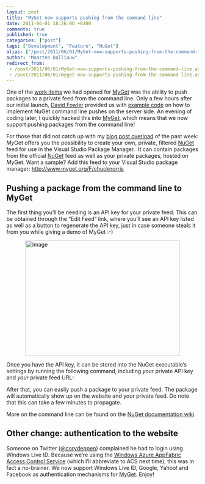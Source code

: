 ```yaml
---
layout: post
title: "MyGet now supports pushing from the command line"
date: 2011-06-01 18:26:00 +0200
comments: true
published: true
categories: ["post"]
tags: ["Development", "Feature", "NuGet"]
alias: ["/post/2011/06/01/MyGet-now-supports-pushing-from-the-command-line.aspx", "/post/2011/06/01/myget-now-supports-pushing-from-the-command-line.aspx"]
author: "Maarten Balliauw"
redirect_from:
 - /post/2011/06/01/MyGet-now-supports-pushing-from-the-command-line.aspx.html
 - /post/2011/06/01/myget-now-supports-pushing-from-the-command-line.aspx.html
---
```


<p>One of the <a href="http://myget.codeplex.com/workitem/5" target="_blank">work items</a> we had opened for <a href="http://www.myget.org" target="_blank">MyGet</a> was the ability to push packages to a private feed from the command line. Only a few hours after our initial launch, <a href="http://twitter.com/davidfowl" target="_blank">David Fowler</a> provided us with <a href="http://j.mp/mICG8u" target="_blank">example code</a> on how to implement NuGet command line pushes on the server side. An evening of coding later, I quickly hacked this into <a href="http://www.myget.org" target="_blank">MyGet</a>, which means that we now support pushing packages from the command line!</p>
<p>For those that did not catch up with my <a href="http://blog.maartenballiauw.be/post/2011/05/31/Creating-your-own-private-NuGet-feed-myget.aspx">blog post overload</a> of the past week: <em>My</em>Get offers you the possibility to create your own, private, filtered <a href="http://nuget.org">NuGet</a> feed for use in the Visual Studio Package Manager.&nbsp; It can contain packages from the official <a href="http://nuget.org">NuGet</a> feed as well as your private packages, hosted on <em>My</em>Get. Want a sample? Add this feed to your Visual Studio package manager: <a href="http://www.myget.org/F/chucknorris">http://www.myget.org/F/chucknorris</a></p>
<h2>Pushing a package from the command line to MyGet</h2>
<p>The first thing you&rsquo;ll be needing is an API key for your private feed. This can be obtained through the &ldquo;Edit Feed&rdquo; link, where you&rsquo;ll see an API key listed as well as a button to regenerate the API key, just in case someone steals it from you while giving a demo of MyGet :-)</p>
<p><a href="http://blog.maartenballiauw.be/images/image_120.png"><img style="background-image: none; padding-left: 0px; padding-right: 0px; display: block; float: none; margin-left: auto; margin-right: auto; padding-top: 0px; border-width: 0px;" title="image" src="http://blog.maartenballiauw.be/images/image_thumb_90.png" alt="image" width="404" height="302" border="0" /></a></p>
<p>Once you have the API key, it can be stored into the NuGet executable&rsquo;s settings by running the following command, including <em>your</em> private API key and <em>your</em> private feed URL:</p>
<div id="scid:9D7513F9-C04C-4721-824A-2B34F0212519:fb4fb503-c92c-4e22-9f19-b1cc32a014ea" class="wlWriterSmartContent" style="margin: 0px; display: inline; float: none; padding: 0px;">
<div><!--

Code highlighting produced by Actipro CodeHighlighter (freeware)
http://www.CodeHighlighter.com/

--><span style="color: #008080;">1</span> <span style="color: #000000;">NuGet setApiKey c18673a2-7b57-</span><span style="color: #000000;">4207</span><span style="color: #000000;">-8b29-7bb57c04f070 -Source http:</span><span style="color: #000000;">//</span><span style="color: #000000;">www</span><span style="color: #000000;">.</span><span style="color: #000000;">myget</span><span style="color: #000000;">.</span><span style="color: #000000;">org</span><span style="color: #000000;">/</span><span style="color: #000000;">F</span><span style="color: #000000;">/</span><span style="color: #000000;">testfeed</span></div>
<!-- Code inserted with Steve Dunn's Windows Live Writer Code Formatter Plugin.  http://dunnhq.com --></div>
<p>After that, you can easily push a package to your private feed. The package will automatically show up on the website and your private feed. Do note that this can take a few minutes to propagate.</p>
<div id="scid:9D7513F9-C04C-4721-824A-2B34F0212519:04975607-f0fa-4ed2-b250-80fce85ffd3d" class="wlWriterSmartContent" style="margin: 0px; display: inline; float: none; padding: 0px;">
<div><!--

Code highlighting produced by Actipro CodeHighlighter (freeware)
http://www.CodeHighlighter.com/

--><span style="color: #008080;">1</span> <span style="color: #000000;">NuGet push RouteMagic</span><span style="color: #000000;">.</span><span style="color: #000000;">0.2</span><span style="color: #000000;">.</span><span style="color: #000000;">2.2</span><span style="color: #000000;">.</span><span style="color: #000000;">nupkg -Source http:</span><span style="color: #000000;">//</span><span style="color: #000000;">www</span><span style="color: #000000;">.</span><span style="color: #000000;">myget</span><span style="color: #000000;">.</span><span style="color: #000000;">org</span><span style="color: #000000;">/</span><span style="color: #000000;">F</span><span style="color: #000000;">/</span><span style="color: #000000;">testfeed</span></div>
<!-- Code inserted with Steve Dunn's Windows Live Writer Code Formatter Plugin.  http://dunnhq.com --></div>
<p>More on the command line can be found on the <a href="http://docs.nuget.org/docs/creating-packages/creating-and-publishing-a-package" target="_blank">NuGet documentation wiki</a>.</p>
<h2>Other change: authentication to the website</h2>
<p>Someone on Twitter (<a href="http://twitter.com/#!/corydeppen/status/75691754187259904" target="_blank">@corydeppen</a>) complained he had to login using Windows Live ID. Because we&rsquo;re using the <a href="http://www.microsoft.com/windowsazure/appfabric/overview/" target="_blank">Windows Azure AppFabric Access Control Service</a> (which I&rsquo;ll abbreviate to ACS next time), this was in fact a no-brainer. We now support Windows Live ID, Google, Yahoo! and Facebook as authentication mechanisms for <a href="http://www.myget.org" target="_blank">MyGet</a>. Enjoy!</p>

